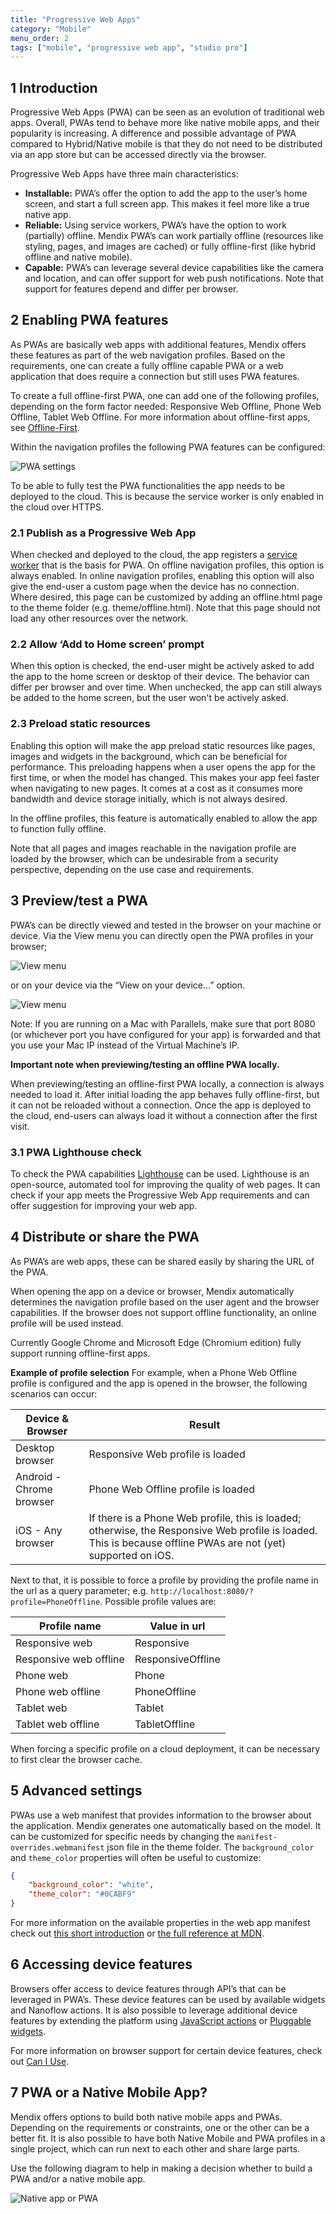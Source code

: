 ```yaml
---
title: "Progressive Web Apps"
category: "Mobile"
menu_order: 2
tags: ["mobile", "progressive web app", "studio pro"]
---
```


## 1 Introduction

Progressive Web Apps (PWA) can be seen as an evolution of traditional web apps. Overall, PWAs tend to behave more like native mobile apps, and their popularity is increasing. A difference and possible advantage of PWA compared to Hybrid/Native mobile is that they do not need to be distributed via an app store but can be accessed directly via the browser.

Progressive Web Apps have three main characteristics:

- **Installable:** PWA’s offer the option to add the app to the user’s home screen, and start a full screen app. This makes it feel more like a true native app.
- **Reliable:** Using service workers, PWA’s have the option to work (partially) offline. Mendix PWA’s can work partially offline (resources like styling, pages, and images are cached) or fully offline-first (like hybrid offline and native mobile).
- **Capable:** PWA’s can leverage several device capabilities like the camera and location, and can offer support for web push notifications. Note that support for features depend and differ per browser.

## 2 Enabling PWA features

As PWAs are basically web apps with additional features, Mendix offers these features as part of the web navigation profiles. Based on the requirements, one can create a fully offline capable PWA or a web application that does require a connection but still uses PWA features.

To create a full offline-first PWA, one can add one of the following profiles, depending on the form factor needed: Responsive Web Offline, Phone Web Offline, Tablet Web Offline. For more information about offline-first apps, see [Offline-First](https://docs.mendix.com/refguide/offline-first).

Within the navigation profiles the following PWA features can be configured:

![PWA settings](attachments/progressive-web-app/settings.png)

To be able to fully test the PWA functionalities the app needs to be deployed to the cloud. This is because the service worker is only enabled in the cloud over HTTPS.

### 2.1 Publish as a Progressive Web App

When checked and deployed to the cloud, the app registers a [service worker](https://developers.google.com/web/fundamentals/primers/service-workers) that is the basis for PWA. On offline navigation profiles, this option is always enabled. In online navigation profiles, enabling this option will also give the end-user a custom page when the device has no connection. Where desired, this page can be customized by adding an offline.html page to the theme folder (e.g. theme/offline.html). Note that this page should not load any other resources over the network.

### 2.2 Allow ‘Add to Home screen’ prompt

When this option is checked, the end-user might be actively asked to add the app to the home screen or desktop of their device. The behavior can differ per browser and over time. When unchecked, the app can still always be added to the home screen, but the user won't be actively asked.

### 2.3 Preload static resources

Enabling this option will make the app preload static resources like pages, images and widgets in the background, which can be beneficial for performance. This preloading happens when a user opens the app for the first time, or when the model has changed. This makes your app feel faster when navigating to new pages. It comes at a cost as it consumes more bandwidth and device storage initially, which is not always desired.

In the offline profiles, this feature is automatically enabled to allow the app to function fully offline.

Note that all pages and images reachable in the navigation profile are loaded by the browser, which can be undesirable from a security perspective, depending on the use case and requirements.

## 3 Preview/test a PWA

PWA’s can be directly viewed and tested in the browser on your machine or device. Via the View menu you can directly open the PWA profiles in your browser;

![View menu](attachments/progressive-web-app/view-menu.png)

or on your device via the “View on your device...” option.

![View menu](attachments/progressive-web-app/view-dialog.png)

Note: If you are running on a Mac with Parallels, make sure that port 8080 (or whichever port you have configured for your app) is forwarded and that you use your Mac IP instead of the Virtual Machine’s IP.

**Important note when previewing/testing an offline PWA locally.**

When previewing/testing an offline-first PWA locally, a connection is always needed to load it. After initial loading the app behaves fully offline-first, but it can not be reloaded without a connection. Once the app is deployed to the cloud, end-users can always load it without a connection after the first visit.

### 3.1 PWA Lighthouse check

To check the PWA capabilities [Lighthouse](https://developers.google.com/web/tools/lighthouse) can be used. Lighthouse is an open-source, automated tool for improving the quality of web pages. It can check if your app meets the Progressive Web App requirements and can offer suggestion for improving your web app.

## 4 Distribute or share the PWA

As PWA’s are web apps, these can be shared easily by sharing the URL of the PWA.

When opening the app on a device or browser, Mendix automatically determines the navigation profile based on the user agent and the browser capabilities. If the browser does not support offline functionality, an online profile will be used instead.

Currently Google Chrome and Microsoft Edge (Chromium edition) fully support running offline-first apps.

**Example of profile selection**
For example, when a Phone Web Offline profile is configured and the app is opened in the browser, the following scenarios can occur:

| Device & Browser         | Result                                                                                                                                                         |
| ------------------------ | -------------------------------------------------------------------------------------------------------------------------------------------------------------- |
| Desktop browser          | Responsive Web profile is loaded                                                                                                                               |
| Android - Chrome browser | Phone Web Offline profile is loaded                                                                                                                            |
| iOS - Any browser        | If there is a Phone Web profile, this is loaded; otherwise, the Responsive Web profile is loaded. This is because offline PWAs are not (yet) supported on iOS. |

Next to that, it is possible to force a profile by providing the profile name in the url as a query parameter; e.g. `http://localhost:8080/?profile=PhoneOffline`. Possible profile values are:

| Profile name           | Value in url      |
| ---------------------- | ----------------- |
| Responsive web         | Responsive        |
| Responsive web offline | ResponsiveOffline |
| Phone web              | Phone             |
| Phone web offline      | PhoneOffline      |
| Tablet web             | Tablet            |
| Tablet web offline     | TabletOffline     |

When forcing a specific profile on a cloud deployment, it can be necessary to first clear the browser cache.

## 5 Advanced settings

PWAs use a web manifest that provides information to the browser about the application. Mendix generates one automatically based on the model. It can be customized for specific needs by changing the `manifest-overrides.webmanifest` json file in the theme folder. The `background_color` and `theme_color` properties will often be useful to customize:

```json
{
    "background_color": "white",
    "theme_color": "#0CABF9"
}
```

For more information on the available properties in the web app manifest check out [this short introduction](https://web.dev/add-manifest/) or [the full reference at MDN](https://developer.mozilla.org/en-US/docs/Web/Manifest).

## 6 Accessing device features

Browsers offer access to device features through API’s that can be leveraged in PWA’s. These device features can be used by available widgets and Nanoflow actions. It is also possible to leverage additional device features by extending the platform using [JavaScript actions](https://docs.mendix.com/refguide/javascript-actions) or [Pluggable widgets](https://docs.mendix.com/howto/extensibility/pluggable-widgets).

For more information on browser support for certain device features, check out [Can I Use](https://caniuse.com/).

## 7 PWA or a Native Mobile App?

Mendix offers options to build both native mobile apps and PWAs. Depending on the requirements or constraints, one or the other can be a better fit. It is also possible to have both Native Mobile and PWA profiles in a single project, which can run next to each other and share large parts.

Use the following diagram to help in making a decision whether to build a PWA and/or a native mobile app.

![Native app or PWA](attachments/progressive-web-app/native-or-pwa.png)
